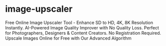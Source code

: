 # image-upscaler
Free Online Image Upscaler Tool - Enhance SD to HD, 4K, 8K Resolution Instantly. AI-Powered Image Quality Improver with No Quality Loss. Perfect for Photographers, Designers &amp; Content Creators. No Registration Required. Upscale Images Online for Free with Our Advanced Algorithm
